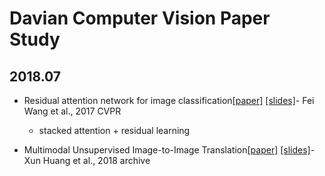 # Davian Computer Vision Paper Study

## 2018.07 
 
-    Residual attention network for image classification[[paper]](https://arxiv.org/pdf/1704.06904.pdf) [[slides]](https://www.dropbox.com/s/e2ys8tc7h23t9mi/180705_residual_attention.pdf?dl=0)- Fei Wang  et al.,  2017 CVPR  
		*  stacked attention + residual learning 
		
-   Multimodal Unsupervised Image-to-Image Translation[[paper]](https://arxiv.org/abs/1804.04732) [[slides]](https://drive.google.com/open?id=19EWbGG51MjRYIyr5Q5LN_VHPTHrnoFDg)- Xun Huang  et al.,  2018 archive 
